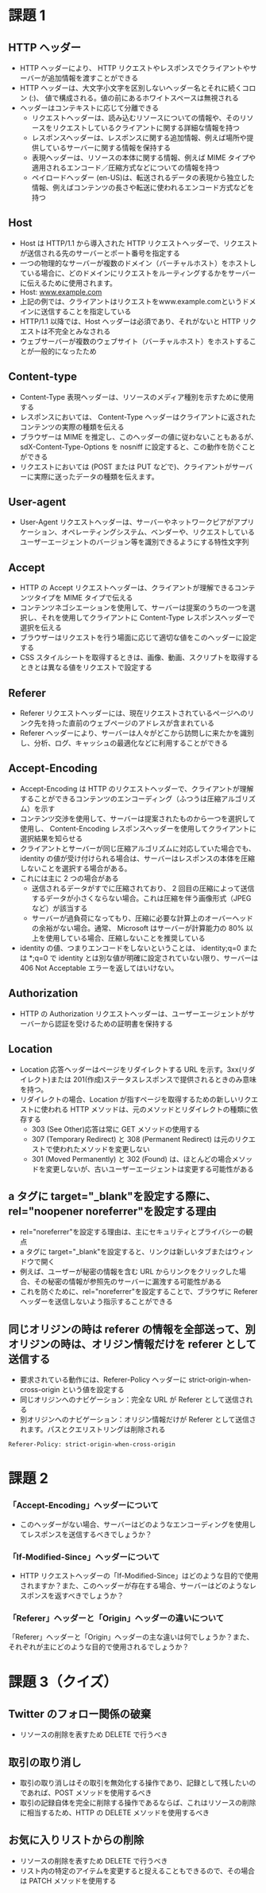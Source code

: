 # 課題 1

## HTTP ヘッダー

- HTTP ヘッダーにより、 HTTP リクエストやレスポンスでクライアントやサーバーが追加情報を渡すことができる
- HTTP ヘッダーは、大文字小文字を区別しないヘッダー名とそれに続くコロン (:)、 値で構成される。値の前にあるホワイトスペースは無視される
- ヘッダーはコンテキストに応じて分離できる
  - リクエストヘッダーは、読み込むリソースについての情報や、そのリソースをリクエストしているクライアントに関する詳細な情報を持つ
  - レスポンスヘッダーは、レスポンスに関する追加情報、例えば場所や提供しているサーバーに関する情報を保持する
  - 表現ヘッダーは、リソースの本体に関する情報、例えば MIME タイプや適用されるエンコード／圧縮方式などについての情報を持つ
  - ペイロードヘッダー (en-US)は、転送されるデータの表現から独立した情報、例えばコンテンツの長さや転送に使われるエンコード方式などを持つ

## Host

- Host は HTTP/1.1 から導入された HTTP リクエストヘッダーで、リクエストが送信される先のサーバーとポート番号を指定する
- 一つの物理的なサーバーが複数のドメイン（バーチャルホスト）をホストしている場合に、どのドメインにリクエストをルーティングするかをサーバーに伝えるために使用されます。
- Host: www.example.com
- 上記の例では、クライアントはリクエストをwww.example.comというドメインに送信することを指定している
- HTTP/1.1 以降では、Host ヘッダーは必須であり、それがないと HTTP リクエストは不完全とみなされる
- ウェブサーバーが複数のウェブサイト（バーチャルホスト）をホストすることが一般的になったため

## Content-type

- Content-Type 表現ヘッダーは、リソースのメディア種別を示すために使用する
- レスポンスにおいては、 Content-Type ヘッダーはクライアントに返されたコンテンツの実際の種類を伝える
- ブラウザーは MIME を推定し、このヘッダーの値に従わないこともあるが、sdX-Content-Type-Options を nosniff に設定すると、この動作を防ぐことができる
- リクエストにおいては (POST または PUT などで)、クライアントがサーバーに実際に送ったデータの種類を伝えます。

## User-agent

- User-Agent リクエストヘッダーは、サーバーやネットワークピアがアプリケーション、オペレーティングシステム、ベンダーや、リクエストしているユーザーエージェントのバージョン等を識別できるようにする特性文字列

## Accept

- HTTP の Accept リクエストヘッダーは、クライアントが理解できるコンテンツタイプを MIME タイプで伝える
- コンテンツネゴシエーションを使用して、サーバーは提案のうちの一つを選択し、それを使用してクライアントに Content-Type レスポンスヘッダーで選択を伝える
- ブラウザーはリクエストを行う場面に応じて適切な値をこのヘッダーに設定する
- CSS スタイルシートを取得するときは、画像、動画、スクリプトを取得するときとは異なる値をリクエストで設定する

## Referer

- Referer リクエストヘッダーには、現在リクエストされているページへのリンク先を持った直前のウェブページのアドレスが含まれている
- Referer ヘッダーにより、サーバーは人々がどこから訪問しに来たかを識別し、分析、ログ、キャッシュの最適化などに利用することができる

## Accept-Encoding

- Accept-Encoding は HTTP のリクエストヘッダーで、クライアントが理解することができるコンテンツのエンコーディング（ふつうは圧縮アルゴリズム）を示す
- コンテンツ交渉を使用して、サーバーは提案されたものから一つを選択して使用し、 Content-Encoding レスポンスヘッダーを使用してクライアントに選択結果を知らせる
- クライアントとサーバーが同じ圧縮アルゴリズムに対応していた場合でも、 identity の値が受け付けられる場合は、サーバーはレスポンスの本体を圧縮しないことを選択する場合がある。
- これには主に 2 つの場合がある
  - 送信されるデータがすでに圧縮されており、 2 回目の圧縮によって送信するデータが小さくならない場合。これは圧縮を伴う画像形式（JPEG など）が該当する
  - サーバーが過負荷になってもり、圧縮に必要な計算上のオーバーヘッドの余裕がない場合。通常、 Microsoft はサーバーが計算能力の 80% 以上を使用している場合、圧縮しないことを推奨している
- identity の値、つまりエンコードをしないということは、 identity;q=0 または \*;q=0 で identity とは別な値が明確に設定されていない限り、サーバーは 406 Not Acceptable エラーを返してはいけない。

## Authorization

- HTTP の Authorization リクエストヘッダーは、ユーザーエージェントがサーバーから認証を受けるための証明書を保持する

## Location

- Location 応答ヘッダーはページをリダイレクトする URL を示す。3xx(リダイレクト)または 201(作成)ステータスレスポンスで提供されるときのみ意味を持つ。
- リダイレクトの場合、Location が指すページを取得するための新しいリクエストに使われる HTTP メソッドは、元のメソッドとリダイレクトの種類に依存する
  - 303 (See Other)応答は常に GET メソッドの使用する
  - 307 (Temporary Redirect) と 308 (Permanent Redirect) は元のリクエストで使われたメソッドを変更しない
  - 301 (Moved Permanently) と 302 (Found) は、ほとんどの場合メソッドを変更しないが、古いユーザーエージェントは変更する可能性がある

## a タグに target="\_blank"を設定する際に、rel="noopener noreferrer"を設定する理由

- rel="noreferrer"を設定する理由は、主にセキュリティとプライバシーの観点
- a タグに target="\_blank"を設定すると、リンクは新しいタブまたはウィンドウで開く
- 例えば、ユーザーが秘密の情報を含む URL からリンクをクリックした場合、その秘密の情報が参照先のサーバーに漏洩する可能性がある
- これを防ぐために、rel="noreferrer"を設定することで、ブラウザに Referer ヘッダーを送信しないよう指示することができる

## 同じオリジンの時は referer の情報を全部送って、別オリジンの時は、オリジン情報だけを referer として送信する

- 要求されている動作には、Referer-Policy ヘッダーに strict-origin-when-cross-origin という値を設定する
- 同じオリジンへのナビゲーション：完全な URL が Referer として送信される
- 別オリジンへのナビゲーション：オリジン情報だけが Referer として送信されます。パスとクエリストリングは削除される

```
Referer-Policy: strict-origin-when-cross-origin
```

# 課題 2

### 「Accept-Encoding」ヘッダーについて

- このヘッダーがない場合、サーバーはどのようなエンコーディングを使用してレスポンスを送信するべきでしょうか？

### 「If-Modified-Since」ヘッダーについて

- HTTP リクエストヘッダーの「If-Modified-Since」はどのような目的で使用されますか？また、このヘッダーが存在する場合、サーバーはどのようなレスポンスを返すべきでしょうか？

### 「Referer」ヘッダーと「Origin」ヘッダーの違いについて

「Referer」ヘッダーと「Origin」ヘッダーの主な違いは何でしょうか？また、それぞれが主にどのような目的で使用されるでしょうか？

# 課題 3（クイズ）

## Twitter のフォロー関係の破棄

- リソースの削除を表すため DELETE で行うべき

## 取引の取り消し

- 取引の取り消しはその取引を無効化する操作であり、記録として残したいのであれば、POST メソッドを使用するべき
- 取引の記録自体を完全に削除する操作であるならば、これはリソースの削除に相当するため、HTTP の DELETE メソッドを使用するべき

## お気に入りリストからの削除

- リソースの削除を表すため DELETE で行うべき
- リスト内の特定のアイテムを変更すると捉えることもできるので、その場合は PATCH メソッドを使用する
